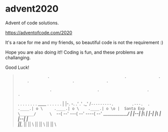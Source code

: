 # advent2020

Advent of code solutions.

https://adventofcode.com/2020

It's a race for me and my friends, so beautiful code is not the requirement :) 

Hope you are also doing it!! Coding is fun, and these problems are challanging.

Good Luck!

>                  .                                 .              . 
>         .                   .              .
>
>                   .                    .                     .               .
>   .                               .                        .                   . 
>                  .           .               .                            .
>          ____                                 . .             . .             . .
>         |    |-.             -.            ._'             ._'             ._'
>      /`---------.        .---.  .    .____.| o \     .____.| o \    .____.| o \o
>     |  Santa Exp \______/      \  `--(       --' ---(       --' ----(       --'
>      \________________________/      | |--| |\      | |\-| |\       | |--| |\
>        _____|____________|_____,     ||   ||  \     ||  \||  \      ||   ||  \        
>
>
